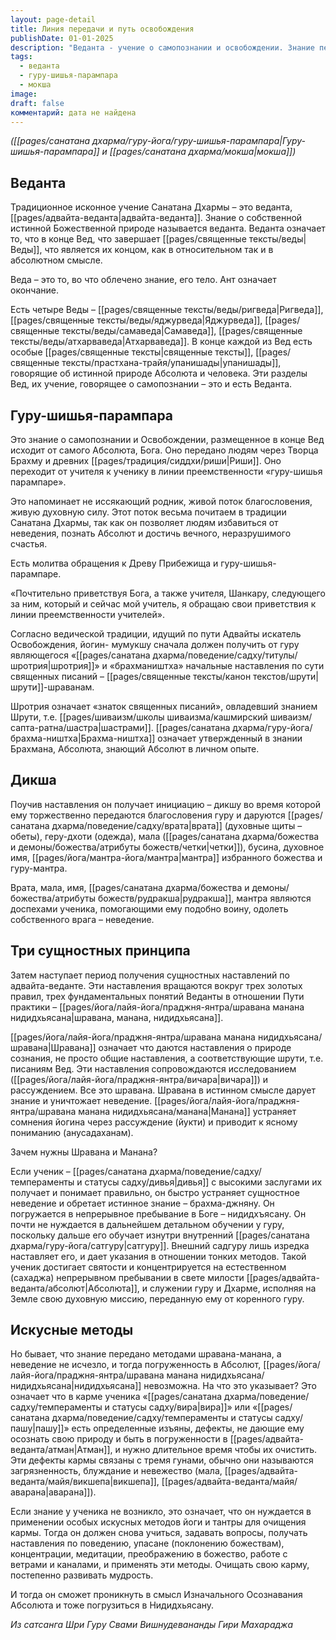 ```yaml
---
layout: page-detail
title: Линия передачи и путь освобождения
publishDate: 01-01-2025
description: "Веданта - учение о самопознании и освобождении. Знание передаётся через гуру-шишья-парампару - линию преемственности учителей. Ученик получает дикшу (инициацию), обеты и наставления по адвайта-веданте: шравана (слушание), манана (размышление), нидидхьясана (медитация). Если неведение не исчезает, применяют методы йоги и тантры для очищения кармы и раскрытия истинной природы."
tags:
  - веданта
  - гуру-шишья-парампара
  - мокша
image: 
draft: false
комментарий: дата не найдена
---
```


_([[pages/санатана дхарма/гуру-йога/гуру-шишья-парампара|Гуру-шишья-парампара]] и [[pages/санатана дхарма/мокша|мокша]])_

## Веданта

Традиционное исконное учение Санатана Дхармы – это веданта, [[pages/адвайта-веданта|адвайта-веданта]]. Знание о собственной истинной Божественной природе называется веданта. Веданта означает то, что в конце Вед, что завершает [[pages/священные тексты/веды|Веды]], что является их концом, как в относительном так и в абсолютном смысле.

Веда – это то, во что облечено знание, его тело. Ант означает окончание.

Есть четыре Веды – [[pages/священные тексты/веды/ригведа|Ригведа]], [[pages/священные тексты/веды/яджурведа|Яджурведа]], [[pages/священные тексты/веды/самаведа|Самаведа]], [[pages/священные тексты/веды/атхарваведа|Атхарваведа]]. В конце каждой из Вед есть особые [[pages/священные тексты|священные тексты]], [[pages/священные тексты/прастхана-трайя/упанишады|упанишады]], говорящие об истинной природе Абсолюта и человека. Эти разделы Вед, их учение, говорящее о самопознании – это и есть Веданта.

## Гуру-шишья-парампара

Это знание о самопознании и Освобождении, размещенное в конце Вед исходит от самого Абсолюта, Бога. Оно передано людям через Творца Брахму и древних [[pages/традиция/сиддхи/риши|Риши]]. Оно переходит от учителя к ученику в линии преемственности «гуру-шишья парампаре».

Это напоминает не иссякающий родник, живой поток благословения, живую духовную силу. Этот поток весьма почитаем в традиции Санатана Дхармы, так как он позволяет людям избавиться от неведения, познать Абсолют и достичь вечного, неразрушимого счастья.

Есть молитва обращения к Древу Прибежища и гуру-шишья-парампаре.

«Почтительно приветствуя Бога, а также учителя, Шанкару, следующего за ним, который и сейчас мой учитель, я обращаю свои приветствия к линии преемственности учителей».

Согласно ведической традиции, идущий по пути Адвайты искатель Освобождения, йогин- мумукшу сначала должен получить от гуру являющегося «[[pages/санатана дхарма/поведение/садху/титулы/шротрия|шротрия]]» и «брахмаништха» начальные наставления по сути священных писаний – [[pages/священные тексты/канон текстов/шрути|шрути]]-шраванам.

Шротрия означает «знаток священных писаний», овладевший знанием Шрути, т.е. [[pages/шиваизм/школы шиваизма/кашмирский шиваизм/сапта-ратна/шастра|шастрами]]. [[pages/санатана дхарма/гуру-йога/брахма-ништха|Брахма-ништха]] означает утвержденный в знании Брахмана, Абсолюта, знающий Абсолют в личном опыте.

## Дикша

Поучив наставления он получает инициацию – дикшу во время которой ему торжественно передаются благословения гуру и даруются [[pages/санатана дхарма/поведение/садху/врата|врата]] (духовные щиты – обеты), геру-дхоти (одежда), мала ([[pages/санатана дхарма/божества и демоны/божества/атрибуты божеств/четки|четки]]), бусина, духовное имя, [[pages/йога/мантра-йога/мантра|мантра]] избранного божества и гуру-мантра.

Врата, мала, имя, [[pages/санатана дхарма/божества и демоны/божества/атрибуты божеств/рудракша|рудракша]], мантра являются доспехами ученика, помогающими ему подобно воину, одолеть собственного врага – неведение.

## Три сущностных принципа

Затем наступает период получения сущностных наставлений по адвайта-веданте. Эти наставления вращаются вокруг трех золотых правил, трех фундаментальных понятий Веданты в отношении Пути практики – [[pages/йога/лайя-йога/праджня-янтра/шравана манана нидидхьясана|шравана, манана, нидидхьясана]].

[[pages/йога/лайя-йога/праджня-янтра/шравана манана нидидхьясана/шравана|Шравана]] означает что даются наставления о природе сознания, не просто общие наставления, а соответствующие шрути, т.е. писаниям Вед. Эти наставления сопровождаются исследованием ([[pages/йога/лайя-йога/праджня-янтра/вичара|вичара]]) и рассуждением. Все это шравана. Шравана в истинном смысле дарует знание и уничтожает неведение. [[pages/йога/лайя-йога/праджня-янтра/шравана манана нидидхьясана/манана|Манана]] устраняет сомнения йогина через рассуждение (йукти) и приводит к ясному пониманию (анусадаханам).

Зачем нужны Шравана и Манана?

Если ученик – [[pages/санатана дхарма/поведение/садху/темпераменты и статусы садху/дивья|дивья]] с высокими заслугами их получает и понимает правильно, он быстро устраняет сущностное неведение и обретает истинное знание – брахма-джняну. Он погружается в непрерывное пребывание в Боге – нидидхъясану. Он почти не нуждается в дальнейшем детальном обучении у гуру, поскольку дальше его обучает изнутри внутренний [[pages/санатана дхарма/гуру-йога/сатгуру|сатгуру]]. Внешний садгуру лишь изредка наставляет его, и дает указания в отношении тонких методов. Такой ученик достигает святости и концентрируется на естественном (сахаджа) непрерывном пребывании в свете милости [[pages/адвайта-веданта/абсолют|Абсолюта]], и служении гуру и Дхарме, исполняя на Земле свою духовную миссию, переданную ему от коренного гуру.

## Искусные методы

Но бывает, что знание передано методами шравана-манана, а неведение не исчезло, и тогда погруженность в Абсолют, [[pages/йога/лайя-йога/праджня-янтра/шравана манана нидидхьясана/нидидхьясана|нидидхьясана]] невозможна. На что это указывает? Это означает что в карме ученика «[[pages/санатана дхарма/поведение/садху/темпераменты и статусы садху/вира|вира]]» или «[[pages/санатана дхарма/поведение/садху/темпераменты и статусы садху/пашу|пашу]]» есть определенные изъяны, дефекты, не дающие ему осознать свою природу и быть в погруженности в [[pages/адвайта-веданта/атман|Атман]], и нужно длительное время чтобы их очистить. Эти дефекты кармы связаны с тремя гунами, обычно они называются загрязненность, блуждание и невежество (мала, [[pages/адвайта-веданта/майя/викшепа|викшепа]], [[pages/адвайта-веданта/майя/аварана|аварана]]).

Если знание у ученика не возникло, это означает, что он нуждается в применении особых искусных методов йоги и тантры для очищения кармы. Тогда он должен снова учиться, задавать вопросы, получать наставления по поведению, упасане (поклонению божествам), концентрации, медитации, преображению в божество, работе с ветрами и каналами, и применять эти методы. Очищать свою карму, постепенно развивать мудрость. 

И тогда он сможет проникнуть в смысл Изначального Осознавания Абсолюта и тоже погрузиться в Нидидхьясану.

*Из сатсанга Шри Гуру Свами Вишнудевананды Гири Махараджа*

